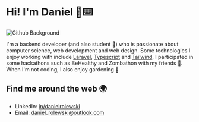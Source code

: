 # Hi! I'm Daniel 🍃⌨️ 

![Github Background](https://github.com/DanielRolewski/DanielRolewski/assets/49525126/7343ff4d-b1ed-49f4-90fd-89588793746c)

I'm a backend developer (and also student 📖) who is passionate about computer science, web development and web design. Some technologies I enjoy working with include <a href="https://laravel.com/">Laravel</a>, <a href="https://www.typescriptlang.org/">Typescript</a> and <a href="https://tailwindcss.com/">Tailwind</a>. I participated in some hackathons such as BeHealthy and Zombathon with my friends :raised_hands:. When I'm not coding, I also enjoy gardening 🌱

## Find me around the web 🌍
* LinkedIn: <a href="https://www.linkedin.com/in/danielrolewski/">in/danielrolewski</a>
* Email: <a href="daniel_rolewski@outlook.com">daniel_rolewski@outlook.com</a>
